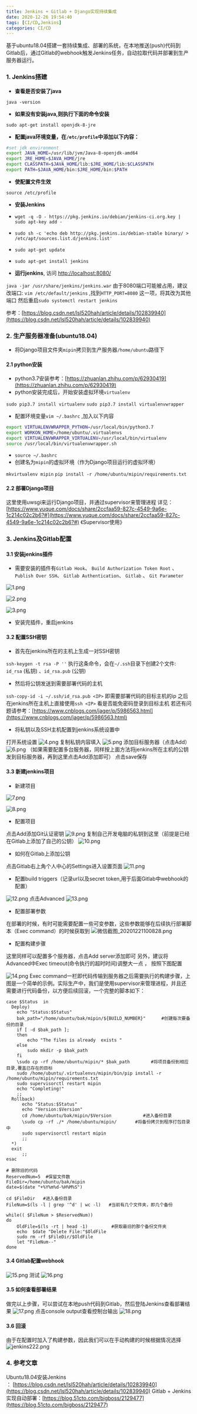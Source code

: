 ```yaml
---
title: Jenkins + Gitlab + Django实现持续集成
date: 2020-12-26 19:54:40
tags: [CI/CD,Jenkins]
categories: CI/CD
---
```


基于ubuntu18.04搭建一套持续集成、部署的系统，在本地推送(push)代码到Gitlab后，通过Gitlab的webhook触发Jenkins任务，自动拉取代码并部署到生产服务器运行。


### 1. Jenkins搭建

- **查看是否安装了java**

`java -version`

- **如果没有安装java,则执行下面的命令安装**

`sudo apt-get install openjdk-8-jre`

- **配置java环境变量，在`/etc/profile`中添加以下内容：**
```bash
#set jdk environment 
export JAVA_HOME=/usr/lib/jvm/Java-8-openjdk-amd64 
export JRE_HOME=$JAVA_HOME/jre 
export CLASSPATH=$JAVA_HOME/lib:$JRE_HOME/lib:$CLASSPATH 
export PATH=$JAVA_HOME/bin:$JRE_HOME/bin:$PATH
```

- **使配置文件生效**

`source /etc/profile`


- **安装Jenkins**
- `wget -q -O - https://pkg.jenkins.io/debian/jenkins-ci.org.key | sudo apt-key add - `
- `sudo sh -c 'echo deb http://pkg.jenkins.io/debian-stable binary/ > /etc/apt/sources.list.d/jenkins.list' `
- `sudo apt-get update`
- `sudo apt-get install jenkins`



- **运行jenkins**, 访问 [http://localhost:8080/](http://localhost:8080/)

`java -jar /usr/share/jenkins/jenkins.war`
由于8080端口可能被占用，建议改端口:
`vim /etc/default/jenkins` ,找到`HTTP_PORT=8080` 这一项，将其改为其他端口
然后重启`sudo systemctl restart jenkins`


参考：[https://blog.csdn.net/lsl520hah/article/details/102839940](https://blog.csdn.net/lsl520hah/article/details/102839940)


### 2. 生产服务器准备(ubuntu18.04)

- 将Django项目文件夹`mipin`拷贝到生产服务器`/home/ubuntu`路径下
#### 2.1 python安装

- python3.7安装参考：[https://zhuanlan.zhihu.com/p/62930419](https://zhuanlan.zhihu.com/p/62930419)
- python安装完成后，开始安装虚拟环境`virtualenv`

`sudo pip3.7 install virtualenv`
`sudo pip3.7 install virtualenvwrapper`

- 配置环境变量`vim ~/.bashrc` ,加入以下内容
```bash
export VIRTUALENVWRAPPER_PYTHON=/usr/local/bin/python3.7
export WORKON_HOME=/home/ubuntu/.virtualenvs
export VIRTUALENVWRAPPER_VIRTUALENV=/usr/local/bin/virtualenv
source /usr/local/bin/virtualenvwrapper.sh
```

- `source ~/.bashrc`
- 创建名为`mipin`的虚拟环境（作为Django项目运行的虚拟环境）

`mkvirtualenv mipin`
`pip install -r /home/ubuntu/mipin/requirements.txt`
#### 2.2 部署Django项目   
这里使用uwsgi来运行Django项目，并通过supervisor来管理进程
详见：[https://www.yuque.com/docs/share/2ccfaa59-827c-4549-9a6e-1c214c02c2b6?#](https://www.yuque.com/docs/share/2ccfaa59-827c-4549-9a6e-1c214c02c2b6?#) 《Supervisor使用》
### 3. Jenkins及Gitlab配置
#### 3.1 安装jenkins插件

- 需要安装的插件有`Gitlab Hook`、 `Build Authorization Token Root` 、`Publish Over SSH`、 `Gitlab Authentication`、 `Gitlab` 、 `Git Parameter`

![1.png](https://cdn.nlark.com/yuque/0/2020/png/480333/1583828951202-5ad3ebf3-ca8c-4094-b89d-6d8561804df0.png?x-oss-process=image%2Fresize%2Cw_746)

![2.png](https://cdn.nlark.com/yuque/0/2020/png/480333/1583828973801-7484a035-641b-4ae2-9e4e-49073f690bd8.png?x-oss-process=image%2Fresize%2Cw_746)


![3.png](https://cdn.nlark.com/yuque/0/2020/png/480333/1583828993629-bdcb0ae6-583c-4f6c-a4f5-1f64ce770d46.png#align=left&display=inline&height=738&margin=%5Bobject%20Object%5D&name=3.png&originHeight=847&originWidth=856&size=62473&status=done&style=stroke&width=746)


- 安装完插件，重启jenkins



#### 3.2 配置SSH密钥

- 首先在jenkins所在的主机上生成一对SSH密钥

`ssh-keygen -t rsa -P ''`
执行这条命令，会在`~/.ssh`目录下创建2个文件: `id_rsa` (私钥) 、`id_rsa.pub` (公钥)

- 然后将公钥发送到需要部署代码的主机

`ssh-copy-id -i ~/.ssh/id_rsa.pub <IP>` <IP>即需要部署代码的目标主机的ip
之后在jenkins所在主机上直接使用`ssh <IP>` 看是否能免密码登录到目标主机
若还有问题请参考：[https://www.cnblogs.com/jager/p/5986563.html](https://www.cnblogs.com/jager/p/5986563.html)

- 将私钥以及SSH主机配置到jenkins系统设置中

打开系统设置
![4.png](https://cdn.nlark.com/yuque/0/2020/png/480333/1583829985077-c86998ae-ad86-42dc-ac6b-488fe094e3c2.png#align=left&display=inline&height=563&margin=%5Bobject%20Object%5D&name=4.png&originHeight=735&originWidth=974&size=75785&status=done&style=stroke&width=746)
复制私钥内容填入
![5.png](https://cdn.nlark.com/yuque/0/2020/png/480333/1583830248101-93403417-4ee7-4cc1-af1a-02f08a915d7e.png#align=left&display=inline&height=159&margin=%5Bobject%20Object%5D&name=5.png&originHeight=333&originWidth=1559&size=35133&status=done&style=stroke&width=746)
添加目标服务器（点击Add）
![6.png](https://cdn.nlark.com/yuque/0/2020/png/480333/1583830601295-27cab8d0-193b-4193-a3b0-d89c73ff80ed.png#align=left&display=inline&height=212&margin=%5Bobject%20Object%5D&name=6.png&originHeight=343&originWidth=1205&size=23845&status=done&style=stroke&width=746)
（如果需要配置多台服务器，同样按上面方法将jenkins所在主机的公钥发到目标服务器，再到这里点击Add添加即可）
点击save保存
#### 3.3 新建jenkins项目

- 新建项目

![7.png](https://cdn.nlark.com/yuque/0/2020/png/480333/1583830970033-db9c5bae-6a33-415b-9830-ddc5cd164b86.png#align=left&display=inline&height=574&margin=%5Bobject%20Object%5D&name=7.png&originHeight=574&originWidth=381&size=22969&status=done&style=stroke&width=381)


![8.png](https://cdn.nlark.com/yuque/0/2020/png/480333/1583831000929-b495b4b5-d5de-438c-be80-ba99854e8194.png#align=left&display=inline&height=424&margin=%5Bobject%20Object%5D&name=8.png&originHeight=739&originWidth=1300&size=81736&status=done&style=stroke&width=746)


- 配置项目

点击Add添加Git认证密钥
![9.png](https://cdn.nlark.com/yuque/0/2020/png/480333/1583832896451-4e9bcb15-9972-4ce7-ba92-3703b27c2186.png#align=left&display=inline&height=545&margin=%5Bobject%20Object%5D&name=9.png&originHeight=545&originWidth=1462&size=34995&status=done&style=none&width=1462)
复制自己开发电脑的私钥到这里（前提是已经在Gitlab上添加了自己的公钥）
![10.png](https://cdn.nlark.com/yuque/0/2020/png/480333/1583833269657-a234b492-5cc2-426f-a48c-9847d533e022.png#align=left&display=inline&height=360&margin=%5Bobject%20Object%5D&name=10.png&originHeight=690&originWidth=1431&size=48284&status=done&style=stroke&width=746)


- 如何在Gitlab上添加公钥

点击Gitlab右上角个人中心的Settings进入设置页面
![11.png](https://cdn.nlark.com/yuque/0/2020/png/480333/1583833629109-956ca706-a023-4b46-a14b-bb2ba49b7806.png#align=left&display=inline&height=378&margin=%5Bobject%20Object%5D&name=11.png&originHeight=796&originWidth=1571&size=59650&status=done&style=stroke&width=746)

- 配置build triggers（记录url以及secret token,用于后面Gitlab中webhook的配置）

![12.png](https://cdn.nlark.com/yuque/0/2020/png/480333/1583834522906-50d40cce-81c3-4253-b007-d656079d956a.png#align=left&display=inline&height=465&margin=%5Bobject%20Object%5D&name=12.png&originHeight=627&originWidth=1005&size=40222&status=done&style=stroke&width=746)
点击Advanced
![13.png](https://cdn.nlark.com/yuque/0/2020/png/480333/1583834550396-889bcc55-30d8-4f7d-8365-46f2ee5a763d.png#align=left&display=inline&height=290&margin=%5Bobject%20Object%5D&name=13.png&originHeight=392&originWidth=1010&size=25759&status=done&style=stroke&width=746)

- 配置部署参数

在部署的时候，有时可能需要配置一些可变参数，这些参数能够在后续执行部署脚本（Exec command）的时候获取到
![微信截图_20201221100828.png](https://cdn.nlark.com/yuque/0/2020/png/480333/1608516530013-3035fc36-905b-4148-9c05-8691021dcd8e.png#align=left&display=inline&height=875&margin=%5Bobject%20Object%5D&name=%E5%BE%AE%E4%BF%A1%E6%88%AA%E5%9B%BE_20201221100828.png&originHeight=875&originWidth=1064&size=43899&status=done&style=none&width=1064)

- 配置构建步骤

这里同样可以配置多个服务器，点击Add server添加即可
另外，建议将Advanced中Exec timeout(命令执行的超时时间)调整大一点  ， 按照下图配置


![14.png](https://cdn.nlark.com/yuque/0/2020/png/480333/1583834823283-e0ab6c91-6d17-4a1b-ae02-d90a43f2ba04.png#align=left&display=inline&height=381&margin=%5Bobject%20Object%5D&name=14.png&originHeight=736&originWidth=1441&size=63525&status=done&style=stroke&width=746)
Exec command一栏即代码传输到服务器之后需要执行的构建步骤，上图是一个简单的示例。实际生产中，我们是使用supervisor来管理进程，并且还需要进行代码备份，以方便后续回滚，一个完整的脚本如下：
```shell
case $Status  in
  Deploy)
    echo "Status:$Status"
    bak_path="/home/ubuntu/bak/mipin/${BUILD_NUMBER}"      #创建每次要备份的目录
    if [ -d $bak_path ];
    then
        echo "The files is already  exists "
    else
        sudo mkdir -p $bak_path
    fi
    \sudo cp -rf /home/ubuntu/mipin/* $bak_path        #将项目备份到相应目录,覆盖已存在的目标
    sudo /home/ubuntu/.virtualenvs/mipin/bin/pip install -r /home/ubuntu/mipin/requirements.txt
    sudo supervisorctl restart mipin
    echo "Completing!"
    ;;
  Rollback)
      echo "Status:$Status"
      echo "Version:$Version"
      cd /home/ubuntu/bak/mipin/$Version            #进入备份目录
      \sudo cp -rf ./* /home/ubuntu/mipin/       #将备份拷贝到程序打包目录中
      sudo supervisorctl restart mipin
      ;;
  *)
  exit
      ;;
esac

# 删除旧的代码
ReservedNum=5  #保留文件数
FileDir=/home/ubuntu/bak/mipin
date=$(date "+%Y%m%d-%H%M%S")

cd $FileDir   #进入备份目录
FileNum=$(ls -l | grep '^d' | wc -l)   #当前有几个文件夹，即几个备份

while(( $FileNum > $ReservedNum))
do
    OldFile=$(ls -rt | head -1)         #获取最旧的那个备份文件夹
    echo  $date "Delete File:"$OldFile
    sudo rm -rf $FileDir/$OldFile
    let "FileNum--"
done 
```


#### 3.4 Gitlab配置webhook
![15.png](https://cdn.nlark.com/yuque/0/2020/png/480333/1583835155725-e1fd4754-6815-4616-af55-702f4beb2447.png#align=left&display=inline&height=424&margin=%5Bobject%20Object%5D&name=15.png&originHeight=895&originWidth=1574&size=77341&status=done&style=stroke&width=746)
测试
![16.png](https://cdn.nlark.com/yuque/0/2020/png/480333/1583835253463-46417bb9-70b7-4870-9b42-c8d5414615e7.png#align=left&display=inline&height=424&margin=%5Bobject%20Object%5D&name=16.png&originHeight=473&originWidth=832&size=32858&status=done&style=stroke&width=746)


#### 3.5 如何查看部署结果
做完以上步骤，可以尝试在本地push代码到Gitlab，然后登陆Jenkins查看部署结果
![17.png](https://cdn.nlark.com/yuque/0/2020/png/480333/1583835612136-db25d301-2a62-4cc3-8162-31f48d14d8ec.png#align=left&display=inline&height=721&margin=%5Bobject%20Object%5D&name=17.png&originHeight=778&originWidth=805&size=63084&status=done&style=stroke&width=746)
点击console output查看控制台输出
![18.png](https://cdn.nlark.com/yuque/0/2020/png/480333/1583835595912-9860a832-5d31-4db3-8d17-87dd04c3ecaa.png#align=left&display=inline&height=426&margin=%5Bobject%20Object%5D&name=18.png&originHeight=875&originWidth=1534&size=94438&status=done&style=stroke&width=746)


#### 3.6 回滚
由于在配置时加入了构建参数，因此我们可以在手动构建的时候根据情况选择
![jenkins222.png](https://cdn.nlark.com/yuque/0/2020/png/480333/1608519958808-ebb8f773-de75-4975-96c4-5fb408c71ee4.png#align=left&display=inline&height=564&margin=%5Bobject%20Object%5D&name=jenkins222.png&originHeight=564&originWidth=815&size=46029&status=done&style=stroke&width=815)
### 4. 参考文章
Ubuntu18.04安装Jenkins ： [https://blog.csdn.net/lsl520hah/article/details/102839940](https://blog.csdn.net/lsl520hah/article/details/102839940)
Gitlab + Jenkins实现自动部署：[https://blog.51cto.com/bigboss/2129477](https://blog.51cto.com/bigboss/2129477)
